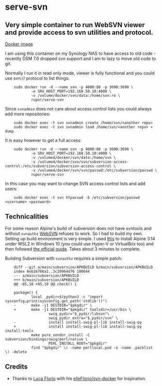 # serve-svn
## Very simple container to run WebSVN viewer and provide access to svn utilities and protocol.

[Docker image](https://registry.hub.docker.com/r/rupor/serve-svn/)

I am using this container on my Synology NAS to have access to old code - recently DSM 7.0 dropped svn support and I am to lazy to move old code to git.

Normally I run it in read only mode, viewer is fully functional and you could use svn:// protocol to list things:

        sudo docker run -d --name svn -p 4000:80 -p 3690:3690 \
                -e SRV_HOST_PORT=192.168.50.10:4000 \
                -v /volume/docker/svn/data:/home/svn:ro \
                rupor/serve-svn

Since `svnadmin` does not care about access control lists you could always add more repositories:

		sudo docker exec -t svn svnadmin create /home/svn/<another repo>
		sudo docker exec -t svn svnadmin load /home/svn/<another repo> < dump

It is easy however to get a full access:

        sudo docker run -d --name svn -p 4000:80 -p 3690:3690 \
                -e SRV_HOST_PORT=192.168.50.10:4000 \
                -v /volume4/docker/svn/data:/home/svn \
                -v /volume4/docker/svn/svn/subversion-access-control:/etc/subversion/subversion-access-control \
                -v /volume4/docker/svn/svn/passwd:/etc/subversion/passwd \
                rupor/serve-svn

In this case you may want to change SVN access control lists and add users:

        sudo docker exec -t svn htpasswd -b /etc/subversion/passwd <username> <password>

## Technicalities

For some reason Alpine's build of subversion does not have svntools and without `svnauthz` [WebSVN](https://websvnphp.github.io/) refuses to work. So I had to build my own.
Setting up build environment is very simple. I used [this](https://github.com/yuk7/AlpineWSL) to install Alpine 3.14 under WSL2 in Windows 10 (you could use Hyper-V or VirtualBox too)
and then followed [the official guide](https://wiki.alpinelinux.org/wiki/Creating_an_Alpine_package#Setup_your_system_and_account). Takes about 3 minutes to complete.

Building Subversion with `svnauthz` requires a simple patch:

        diff --git a/main/subversion/APKBUILD b/main/subversion/APKBUILD
        index 6eb16766a2..3c20964d76 100644
        --- a/main/subversion/APKBUILD
        +++ b/main/subversion/APKBUILD
        @@ -85,10 +85,10 @@ check() {

        package() {
                local _pydir=$(python3 -c "import sysconfig;print(sysconfig.get_path('stdlib'))")
        -       make -j1 DESTDIR="$pkgdir" \
        +       make -j1 DESTDIR="$pkgdir" toolsdir=/usr/bin \
                        swig_pydir="$_pydir/libsvn"\
                        swig_pydir_extra="$_pydir/svn" \
        -               install install-swig-pl-lib install-swig-py
        +               install install-swig-pl-lib install-swig-py install-tools
                make pure_vendor_install -C subversion/bindings/swig/perl/native \
                        PERL_INSTALL_ROOT="$pkgdir"
                find "$pkgdir" \( -name perllocal.pod -o -name .packlist \) -delete

## Credits

* Thanks to [Luca Florio](https://github.com/elleFlorio) with his [elleFlorio/svn-docker](https://github.com/elleFlorio/svn-docker) for inspiration.


